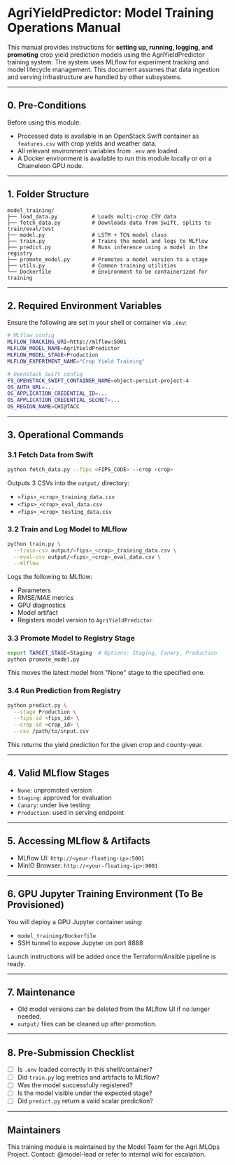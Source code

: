 # AgriYieldPredictor: Model Training Operations Manual

This manual provides instructions for **setting up, running, logging, and promoting** crop yield prediction models using the AgriYieldPredictor training system. The system uses MLflow for experiment tracking and model lifecycle management. This document assumes that data ingestion and serving infrastructure are handled by other subsystems.

---

## 0. Pre-Conditions

Before using this module:

* Processed data is available in an OpenStack Swift container as `features.csv` with crop yields and weather data.
* All relevant environment variables from `.env` are loaded.
* A Docker environment is available to run this module locally or on a Chameleon GPU node.

---

## 1. Folder Structure

```
model_training/
├── load_data.py           # Loads multi-crop CSV data
├── fetch_data.py          # Downloads data from Swift, splits to train/eval/test
├── model.py               # LSTM + TCN model class
├── train.py               # Trains the model and logs to MLflow
├── predict.py             # Runs inference using a model in the registry
├── promote_model.py       # Promotes a model version to a stage
├── utils.py               # Common training utilities
└── Dockerfile             # Environment to be containerized for training
```

---

## 2. Required Environment Variables

Ensure the following are set in your shell or container via `.env`:

```bash
# MLflow config
MLFLOW_TRACKING_URI=http://mlflow:5001
MLFLOW_MODEL_NAME=AgriYieldPredictor
MLFLOW_MODEL_STAGE=Production
MLFLOW_EXPERIMENT_NAME="Crop Yield Training"

# OpenStack Swift config
FS_OPENSTACK_SWIFT_CONTAINER_NAME=object-persist-project-4
OS_AUTH_URL=...
OS_APPLICATION_CREDENTIAL_ID=...
OS_APPLICATION_CREDENTIAL_SECRET=...
OS_REGION_NAME=CHI@TACC
```

---

## 3. Operational Commands

### 3.1 Fetch Data from Swift

```bash
python fetch_data.py --fips <FIPS_CODE> --crop <crop>
```

Outputs 3 CSVs into the `output/` directory:

* `<fips>_<crop>_training_data.csv`
* `<fips>_<crop>_eval_data.csv`
* `<fips>_<crop>_testing_data.csv`

### 3.2 Train and Log Model to MLflow

```bash
python train.py \
  --train-csv output/<fips>_<crop>_training_data.csv \
  --eval-csv output/<fips>_<crop>_eval_data.csv \
  --mlflow
```

Logs the following to MLflow:

* Parameters
* RMSE/MAE metrics
* GPU diagnostics
* Model artifact
* Registers model version to `AgriYieldPredictor`

### 3.3 Promote Model to Registry Stage

```bash
export TARGET_STAGE=Staging  # Options: Staging, Canary, Production
python promote_model.py
```

This moves the latest model from "None" stage to the specified one.

### 3.4 Run Prediction from Registry

```bash
python predict.py \
  --stage Production \
  --fips-id <fips_id> \
  --crop-id <crop_id> \
  --csv /path/to/input.csv
```

This returns the yield prediction for the given crop and county-year.

---

## 4. Valid MLflow Stages

* `None`: unpromoted version
* `Staging`: approved for evaluation
* `Canary`: under live testing
* `Production`: used in serving endpoint

---

## 5. Accessing MLflow & Artifacts

* MLflow UI: `http://<your-floating-ip>:5001`
* MinIO Browser: `http://<your-floating-ip>:9001`

---

## 6. GPU Jupyter Training Environment (To Be Provisioned)

You will deploy a GPU Jupyter container using:

* `model_training/Dockerfile`
* SSH tunnel to expose Jupyter on port 8888

Launch instructions will be added once the Terraform/Ansible pipeline is ready.

---

## 7. Maintenance

* Old model versions can be deleted from the MLflow UI if no longer needed.
* `output/` files can be cleaned up after promotion.

---

## 8. Pre-Submission Checklist

* [ ] Is `.env` loaded correctly in this shell/container?
* [ ] Did `train.py` log metrics and artifacts to MLflow?
* [ ] Was the model successfully registered?
* [ ] Is the model visible under the expected stage?
* [ ] Did `predict.py` return a valid scalar prediction?

---

## Maintainers

This training module is maintained by the Model Team for the Agri MLOps Project.
Contact: @model-lead or refer to internal wiki for escalation.
